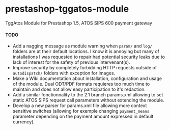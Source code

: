 prestashop-tggatos-module
=========================

TggAtos Module for Prestashop 1.5, ATOS SIPS 600 payment gateway

#### TODO
- Add a nagging message as module warning when `param/` and `log/` folders are at their default locations. I know it is annoying but many of installations I was requested to repair had potential security leaks due to lack of interest for the safety of previous intervenant(s).
- Improve security by completely forbidding HTTP requests outside of `autodispatch/` folders with exception for images.
- Make a Wiki documentation about installation, configuration and usage of the module. Dual ODT/PDF formats requieres too much time to maintain and does not allow easy participation to it's redaction.
- Add a similar fonctionnality to the 2.1 branch params.xml allowing to set static ATOS SIPS request call parameters without extending the module.
- Develop a new parser for params.xml file allowing more context sensitive switches (allowing for exemple changing `payment_means` parameter depending on the payment amount expressed in default currency).
